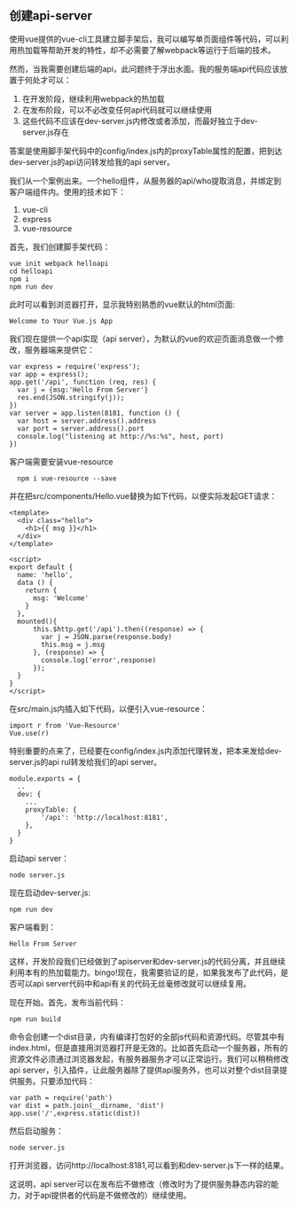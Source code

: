 
## 创建api-server

使用vue提供的vue-cli工具建立脚手架后，我可以编写单页面组件等代码，可以利用热加载等帮助开发的特性，却不必需要了解webpack等运行于后端的技术。

然而，当我需要创建后端的api，此问题终于浮出水面。我的服务端api代码应该放置于何处才可以：

1. 在开发阶段，继续利用webpack的热加载
2. 在发布阶段，可以不必改变任何api代码就可以继续使用
3. 这些代码不应该在dev-server.js内修改或者添加，而最好独立于dev-server.js存在

答案是使用脚手架代码中的config/index.js内的proxyTable属性的配置，把到达dev-server.js的api访问转发给我的api server。

我们从一个案例出来。一个hello组件，从服务器的api/who提取消息，并绑定到客户端组件内。使用的技术如下：

1. vue-cli
2. express
3. vue-resource

首先，我们创建脚手架代码：

    vue init webpack helloapi
    cd helloapi
    npm i
    npm run dev

此时可以看到浏览器打开，显示我特别熟悉的vue默认的html页面:

    Welcome to Your Vue.js App

我们现在提供一个api实现（api server），为默认的vue的欢迎页面消息做一个修改，服务器端来提供它：

    
    var express = require('express');
    var app = express();
    app.get('/api', function (req, res) {
      var j = {msg:'Hello From Server'}
      res.end(JSON.stringify(j));
    })
    var server = app.listen(8181, function () {
      var host = server.address().address
      var port = server.address().port
      console.log("listening at http://%s:%s", host, port)
    })
        
客户端需要安装vue-resource

      npm i vue-resource --save

并在把src/components/Hello.vue替换为如下代码，以便实际发起GET请求：

    <template>
      <div class="hello">
        <h1>{{ msg }}</h1>
      </div>
    </template>
    
    <script>
    export default {
      name: 'hello',
      data () {
        return {
          msg: 'Welcome'
        }
      },
      mounted(){
          this.$http.get('/api').then((response) => {
            var j = JSON.parse(response.body)
            this.msg = j.msg
          }, (response) => {
            console.log('error',response)
          });
      }
    }
    </script>

在src/main.js内插入如下代码，以便引入vue-resource：

    import r from 'Vue-Resource'
    Vue.use(r)

特别重要的点来了，已经要在config/index.js内添加代理转发，把本来发给dev-server.js的api rul转发给我们的api server。
 
    module.exports = {
      ..
      dev: {
        ...
        proxyTable: {       
            '/api': 'http://localhost:8181',
        },
      }
    }
    
启动api server：

    node server.js

现在启动dev-server.js:

    npm run dev

客户端看到：

    Hello From Server

这样，开发阶段我们已经做到了apiserver和dev-server.js的代码分离，并且继续利用本有的热加载能力。bingo!现在，我需要验证的是，如果我发布了此代码，是否可以api server代码中和api有关的代码无丝毫修改就可以继续复用。

现在开始。首先，发布当前代码：

    npm run build
    
命令会创建一个dist目录，内有编译打包好的全部js代码和资源代码。尽管其中有index.html，但是直接用浏览器打开是无效的。比如首先启动一个服务器，所有的资源文件必须通过浏览器发起，有服务器服务才可以正常运行。我们可以稍稍修改api server，引入插件，让此服务器除了提供api服务外，也可以对整个dist目录提供服务。只要添加代码：

    var path = require('path')
    var dist = path.join(__dirname, 'dist')
    app.use('/',express.static(dist))

然后启动服务：

    node server.js 

打开浏览器，访问http://localhost:8181,可以看到和dev-server.js下一样的结果。

这说明，api server可以在发布后不做修改（修改时为了提供服务静态内容的能力，对于api提供者的代码是不做修改的）继续使用。
